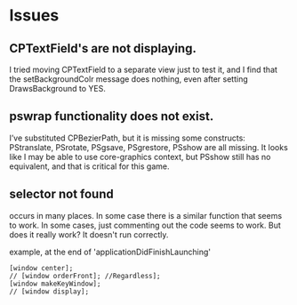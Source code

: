 # Issues


## CPTextField's are not displaying. 
I tried moving CPTextField to a separate view just to test it, and I find that the setBackgroundColr message does nothing, even after setting DrawsBackground to YES. 

## pswrap functionality does not exist. 
I’ve substituted CPBezierPath, but it is missing some constructs: PStranslate, PSrotate, PSgsave, PSgrestore, PSshow are all missing. It looks like I may be able to use core-graphics context, but PSshow still has no equivalent, and that is critical for this game. 

## selector not found
occurs in many places. In some case there is a similar function that seems to work.
In some cases, just commenting out the code seems to work.
But does it really work? It doesn't run correctly.

example, at the end of 'applicationDidFinishLaunching'

    [window center];
    // [window orderFront]; //Regardless];
    [window makeKeyWindow];
    // [window display];


